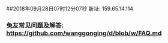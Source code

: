 ##2018年09月28日07时12分07秒 新址: 159.65.14.114
### 兔友常见问题及解答: https://github.com/wanggonging/d/blob/w/FAQ.md
